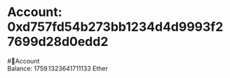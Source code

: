 
Account: 0xd757fd54b273bb1234d4d9993f27699d28d0edd2
===================================================
  
#📜Account  
Balance: 1759.1323641711133 Ether